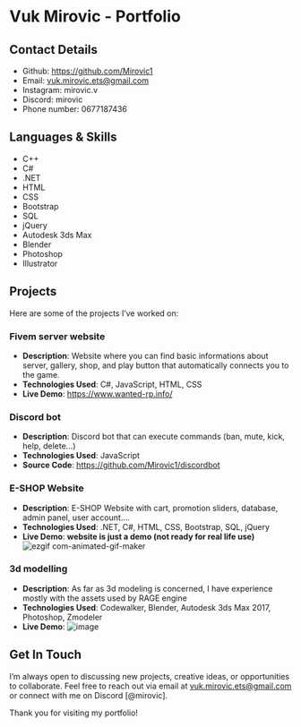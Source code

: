 # Vuk Mirovic - Portfolio


## Contact Details
- Github: https://github.com/Mirovic1
- Email: vuk.mirovic.ets@gmail.com
- Instagram: mirovic.v
- Discord: mirovic 
- Phone number: 0677187436

## Languages & Skills
- C++
- C#
- .NET
- HTML
- CSS
- Bootstrap
- SQL
- jQuery
- Autodesk 3ds Max
- Blender
- Photoshop
- Illustrator

## Projects
Here are some of the projects I’ve worked on:

### Fivem server website 
- **Description**: Website where you can find basic informations about server, gallery, shop, and play button that automatically connects you to the game.
- **Technologies Used**: C#, JavaScript, HTML, CSS
- **Live Demo**: https://www.wanted-rp.info/

### Discord bot 
- **Description**: Discord bot that can execute commands (ban, mute, kick, help, delete...)
- **Technologies Used**: JavaScript
- **Source Code**: https://github.com/Mirovic1/discordbot

### E-SHOP Website
- **Description**: E-SHOP Website with cart, promotion sliders, database, admin panel, user account.... 
- **Technologies Used**: .NET, C#, HTML, CSS, Bootstrap, SQL, jQuery
- **Live Demo**: **website is just a demo (not ready for real life use)** ![ezgif com-animated-gif-maker](https://github.com/user-attachments/assets/4db653d1-30f5-4d62-8821-e7d9e34cc26f)


### 3d modelling 
- **Description**: As far as 3d modeling is concerned, I have experience mostly with the assets used by RAGE engine
- **Technologies Used**: Codewalker, Blender, Autodesk 3ds Max 2017, Photoshop, Zmodeler
- **Live Demo**: ![image](https://github.com/user-attachments/assets/891f8504-7c91-49be-b105-a0117a5189bd)




## Get In Touch

I’m always open to discussing new projects, creative ideas, or opportunities to collaborate. Feel free to reach out via email at vuk.mirovic.ets@gmail.com or connect with me on Discord [@mirovic].


Thank you for visiting my portfolio!
